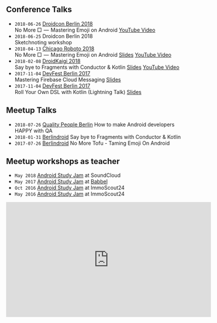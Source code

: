 <h2>Conference Talks</h2>

- `2018-06-26` [Droidcon Berlin 2018](https://www.de.droidcon.com/Sessions/NO-MORE-%E2%96%A1-%E2%80%8A%E2%80%94%E2%80%8A-MASTERING-EMOJI-ON-ANDROID)
<br/>No More □  —  Mastering Emoji on Android [YouTube Video](https://www.youtube.com/watch?v=Y1OB-RFHtkA&t=0s&list=PL0ExjqIDnsf5wNdOe5gNdb7uqi7DwpVoL&index=5)<br/>
- `2018-06-25` Droidcon Berlin 2018<br/>Sketchnoting workshop
- `2018-04-13` [Chicago Roboto 2018](http://chicagoroboto.com/sessions/no-%E2%96%A1-%E2%80%8A-%E2%80%8A-mastering-emoji-android/)
<br/>No More □  —  Mastering Emoji on Android [Slides](https://speakerdeck.com/miquelbeltran/no-more-tofu-mastering-emoji-on-android-chicago-roboto)
[YouTube Video](https://www.youtube.com/watch?v=wpvaZ2XbmXU)<br/>
- `2018-02-08` [DroidKaigi 2018](https://droidkaigi.jp/2018/)<br/>
Say bye to Fragments with Conductor & Kotlin [Slides](https://speakerdeck.com/miquelbeltran/say-bye-to-fragments-with-conductor-and-kotlin)
[YouTube Video](https://www.youtube.com/watch?v=rsmvQBGJYcM)<br/>
- `2017-11-04` [DevFest Berlin 2017](https://2017.devfest-berlin.de/schedule/day2?sessionId=20602)<br/>
Mastering Firebase Cloud Messaging [Slides](https://speakerdeck.com/miquelbeltran/mastering-firebase-cloud-messaging)<br/>
- `2017-11-04` [DevFest Berlin 2017](https://2017.devfest-berlin.de/schedule/day2?sessionId=2012022)<br/>
Roll Your Own DSL with Kotlin (Lightning Talk) [Slides](https://speakerdeck.com/miquelbeltran/roll-your-own-dsl-with-kotlin-lightning-talk)<br/>

<h2>Meetup Talks</h2>

- `2018-07-26` [Quality People Berlin](https://www.meetup.com/Quality-People-Berlin/events/251231197/) How to make Android developers HAPPY with QA
- `2018-01-31` [Berlindroid](https://www.meetup.com/de-DE/GDG-Berlin-Android/events/240633950/?eventId=240633950) Say bye to Fragments with Conductor & Kotlin
- `2017-07-26` [Berlindroid](https://www.meetup.com/GDG-Berlin-Android/events/239504328/) No More Tofu - Taming Emoji On Android

<h2>Meetup workshops as teacher</h2>

- `May 2018` [Android Study Jam](http://wtmberlin.com/android-study-jam/) at SoundCloud
- `May 2017` [Android Study Jam](http://wtmberlin.com/android-study-jam/) at [Babbel](https://bytes.babbel.com/en/articles/2017-03-03-android-study-jam.html)
- `Oct 2016` [Android Study Jam](http://wtmberlin.com/android-study-jam/) at ImmoScout24
- `May 2016` [Android Study Jam](http://wtmberlin.com/android-study-jam/) at ImmoScout24

<iframe width="560" height="315" src="https://www.youtube-nocookie.com/embed/uFpJD_iJHjs?rel=0" frameborder="0" allow="autoplay; encrypted-media" allowfullscreen></iframe>
